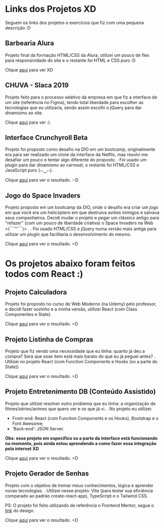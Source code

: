 # Links dos Projetos XD

Seguem os links dos projetos e exercícios que fiz com uma pequena descrição :D

## Barbearia Alura

Projeto final da formação HTML/CSS da Alura, utilizei um pouco de flex para responsividade do site e o restante foi HTML e CSS puro :D

Clique [aqui](https://barbearia-alura-one.vercel.app/index.html) para ver XD

## CHUVA - Slaca 2019

Projeto feito para o processo seletivo da empresa em que fiz a interface de um site (referência no Figma), tendo total liberdade para escolher as tecnologias que eu utilizaria, sendo assim escolhi o jQuery para dar dinamismo ao site. 

Clique [aqui](https://chuva-slaca.vercel.app/) para ver :).


## Interface Crunchyroll Beta

Projeto foi proposto como desafio na DIO em um bootcamp, originalmente era para ser realizado um clone da interface da Netflix, mas resolvi me desafiar um pouco e tentar algo diferente do proposto.
.
Foi usado um plugin para dar dinamismo ao carrosel, o restante foi HTML/CSS e JavaScript puro (⌒‿⌒).

Clique [aqui](https://crunchyroll-interface.vercel.app/) para ver o resultado. :-D 

## Jogo do Space Invaders

Projeto proposto em um bootcamp da DIO, onde o desafio era criar um jogo em que você era um helicóptero em que destruiva aviões inimigos e salvava seus companheiros. Decidi mudar o projeto e pegar um clássico antigo para "refazer" (com um pouco de liberdade criativa) o Space Invaders na Web <(￣︶￣)>	.
.
Foi usado HTML/CSS e jQuery numa versão mais antiga para utilizar um plugin que facilitaria o desenvolvimento do mesmo.

Clique [aqui](https://space-invaders-eo21smmsp-pedrow21.vercel.app/) para ver o resultado. =D 

# Os projetos abaixo foram feitos todos com React :)

## Projeto Calculadora

Projeto foi proposto no curso de Web Moderno (na Udemy) pelo professor, e decidi fazer sozinho e a minha versão, utilizei React (com Class Componentes e State).

Clique [aqui](https://calculator-project-khaki.vercel.app/) para ver o resultado. =D 

## Projeto Listinha de Compras

Projeto que fiz vendo uma necessidade que eu tinha: quanto já deu a compra? Será que esse item está mais barato do que eu já peguei antes?
.
Utilizei no projeto React (com Function Components e Hooks (so a parte do State))

Clique [aqui](https://listinha-compras.vercel.app/) para ver o resultado. =D 

## Projeto Entretenimento DB (Conteúdo Assistido)

Projeto que utilizei resolver outro problema que eu tinha: a organização de filmes/séries/animes que quero ver e os que já vi.
.
No projeto eu utilizei:
- Front-end: React (com Function Components e os Hooks), Bootstrap e o Font Awesome;
- 'Back-end': JSON Server.

**Obs: esse projeto em específico so a parte da interface está funcionando no momento, pois ainda estou aprendendo a como fazer essa integração pela internet XD**

Clique [aqui](https://filmes-assistidos.vercel.app/) para ver o resultado. =D 

## Projeto Gerador de Senhas

Projeto com o objetivo de treinar meus conhecimentos, lógica e aprender novas tecnologias.
.
Utilizei nesse projeto: Vite (para testar sua eficiência comparado ao padrão create-react-app), TypeScript e o Tailwind CSS.

PS: O projeto foi feito utilizando de referência o Frontend Mentor, segue o [link](https://www.frontendmentor.io/challenges/password-generator-app-Mr8CLycqjh) do design.

Clique [aqui](https://password-generator-9juxsg65f-pedrow21.vercel.app/) para ver o resultado. =D 
